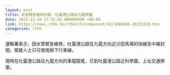 ```yaml
---
layout: post
title: 水管緊急維修封路　吐露港公路出九龍擠塞
date: 2022-12-20 17:31:42.000000000 +08:00
link: https://news.rthk.hk/rthk/ch/component/k2/1680686-20221220.htm
categories: rthk
---
```


運輸署表示，因水管緊急維修，吐露港公路往九龍方向近沙田馬場的快線及中線封閉。駕駛人士只可使用餘下行車線。

現時在吐露港公路往九龍方向的車龍龍尾，已到吐露港公路近科學園，上址交通擠塞。
